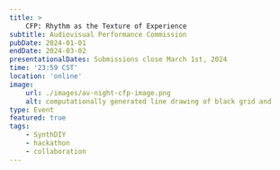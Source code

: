 ```yaml
---
title: >
    CFP: Rhythm as the Texture of Experience
subtitle: Audiovisual Performance Commission
pubDate: 2024-01-01
endDate: 2024-03-02
presentationalDates: Submissions close March 1st, 2024
time: '23:59 CST'
location: 'online'
image:
    url: ./images/av-night-cfp-image.png
    alt: computationally generated line drawing of black grid and
type: Event
featured: true
tags:
    - SynthDIY
    - hackathon
    - collaboration
---
```

